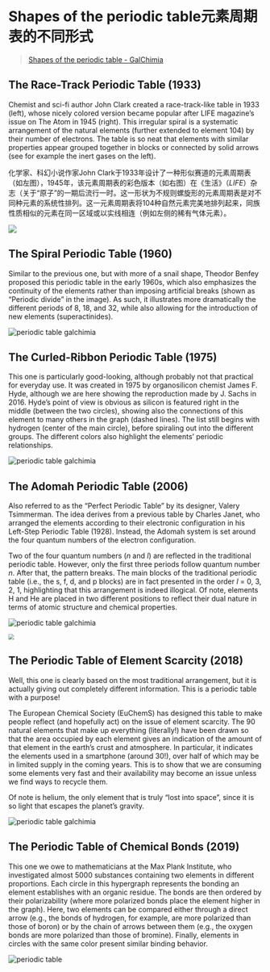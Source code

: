 # Shapes of the periodic table元素周期表的不同形式

> [Shapes of the periodic table - GalChimia](https://www.galchimia.com/shapes-of-the-periodic-table/)

## The Race-Track Periodic Table (1933)

Chemist and sci-fi author John Clark created a race-track-like table in 1933 (left), whose nicely colored version became popular after LIFE magazine’s issue on The Atom in 1945 (right). This irregular spiral is a systematic arrangement of the natural elements (further extended to element 104) by their number of electrons. The table is so neat that elements with similar properties appear grouped together in blocks or connected by solid arrows (see for example the inert gases on the left).

化学家、科幻小说作家John Clark于1933年设计了一种形似赛道的元素周期表（如左图），1945年，该元素周期表的彩色版本（如右图）在《生活》（*LIFE*）杂志（关于“原子”的一期后流行一时。这一形状为不规则螺旋形的元素周期表是对不同种元素的系统性排列。这一元素周期表将104种自然元素完美地排列起来，同族性质相似的元素在同一区域或以实线相连（例如左侧的稀有气体元素）。

![](https://www.galchimia.com/wp-content/uploads/2021/06/Tabla-Periodica-2.jpg)

## The Spiral Periodic Table (1960)

Similar to the previous one, but with more of a snail shape, Theodor Benfey proposed this periodic table in the early 1960s, which also emphasizes the continuity of the elements rather than imposing artificial breaks (shown as “Periodic divide” in the image). As such, it illustrates more dramatically the different periods of 8, 18, and 32, while also allowing for the introduction of new elements (superactinides).

![periodic table galchimia](https://www.galchimia.com/wp-content/uploads/2021/06/4-Spiral-PT-1024x872.jpg)

## The Curled-Ribbon Periodic Table (1975)

This one is particularly good-looking, although probably not that practical for everyday use. It was created in 1975 by organosilicon chemist James F. Hyde, although we are here showing the reproduction made by J. Sachs in 2016. Hyde’s point of view is obvious as silicon is featured right in the middle (between the two circles), showing also the connections of this element to many others in the graph (dashed lines). The list still begins with hydrogen (center of the main circle), before spiraling out into the different groups. The different colors also highlight the elements’ periodic relationships.

![periodic table galchimia](https://www.galchimia.com/wp-content/uploads/2021/06/5-Curled-ribbon-PT-1024x768.jpg)

## The Adomah Periodic Table (2006)

Also referred to as the “Perfect Periodic Table” by its designer, Valery Tsimmerman. The idea derives from a previous table by Charles Janet, who arranged the elements according to their electronic configuration in his Left-Step Periodic Table (1928). Instead, the Adomah system is set around the four quantum numbers of the electron configuration.

Two of the four quantum numbers (*n* and *l*) are reflected in the traditional periodic table. However, only the first three periods follow quantum number *n*. After that, the pattern breaks. The main blocks of the traditional periodic table (i.e., the s, f, d, and p blocks) are in fact presented in the order *l* = 0, 3, 2, 1, highlighting that this arrangement is indeed illogical. Of note, elements H and He are placed in two different positions to reflect their dual nature in terms of atomic structure and chemical properties.

![periodic table galchimia](https://www.galchimia.com/wp-content/uploads/2021/06/6-ADOMAH_PT-1024x321.jpg)

<img src="https://www.sciencealert.com/images/2019-03/682px-ADOMAH_periodic_table_-_electron_orbitals_polyatomic.svg.png" style="zoom:67%;" />

## The Periodic Table of Element Scarcity (2018)

Well, this one is clearly based on the most traditional arrangement, but it is actually giving out completely different information. This is a periodic table with a purpose!

The European Chemical Society (EuChemS) has designed this table to make people reflect (and hopefully act) on the issue of element scarcity. The 90 natural elements that make up everything (literally!) have been drawn so that the area occupied by each element gives an indication of the amount of that element in the earth’s crust and atmosphere. In particular, it indicates the elements used in a smartphone (around 30!), over half of which may be in limited supply in the coming years. This is to show that we are consuming some elements very fast and their availability may become an issue unless we find ways to recycle them.

Of note is helium, the only element that is truly “lost into space”, since it is so light that escapes the planet’s gravity.

![periodic table galchimia](https://www.galchimia.com/wp-content/uploads/2021/06/Captura-de-pantalla-2019-09-16-a-las-18.07.32.png)

## The Periodic Table of Chemical Bonds (2019)

This one we owe to mathematicians at the Max Plank Institute, who investigated almost 5000 substances containing two elements in different proportions. Each circle in this hypergraph represents the bonding an element establishes with an organic residue. The bonds are then ordered by their polarizability (where more polarized bonds place the element higher in the graph). Here, two elements can be compared either through a direct arrow (e.g., the bonds of hydrogen, for example, are more polarized than those of boron) or by the chain of arrows between them (e.g., the oxygen bonds are more polarized than those of bromine). Finally, elements in circles with the same color present similar binding behavior.

![periodic table](https://www.galchimia.com/wp-content/uploads/2021/06/8-Maths_PT-632x1024.jpg)
